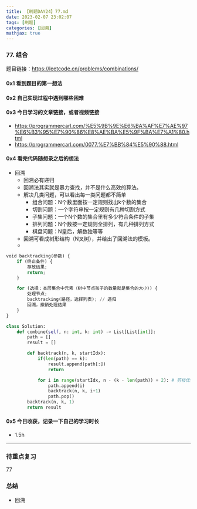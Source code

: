 ```yaml
---
title: 【刷题DAY24】77.md
date: 2023-02-07 23:02:07
tags: [刷题] 
categories: [回溯]
mathjax: true 
---
```


### 77. 组合
题目链接：https://leetcode.cn/problems/combinations/

#### 0x1 看到题目的第一想法   

#### 0x2 自己实现过程中遇到哪些困难  

#### 0x3 今日学习的文章链接，或者视频链接
- https://programmercarl.com/%E5%9B%9E%E6%BA%AF%E7%AE%97%E6%B3%95%E7%90%86%E8%AE%BA%E5%9F%BA%E7%A1%80.html
- https://programmercarl.com/0077.%E7%BB%84%E5%90%88.html

#### 0x4 看完代码随想录之后的想法 
- 回溯
    - 回溯必有递归
    - 回溯法其实就是暴力查找，并不是什么高效的算法。
    - 解决几类问题，可以看出每一类问题都不简单
        - 组合问题：N个数里面按一定规则找出k个数的集合
        - 切割问题：一个字符串按一定规则有几种切割方式
        - 子集问题：一个N个数的集合里有多少符合条件的子集
        - 排列问题：N个数按一定规则全排列，有几种排列方式
        - 棋盘问题：N皇后，解数独等等
    - 回溯可看成树形结构（N叉树），并给出了回溯法的模板。
    - 
```python
void backtracking(参数) {
    if (终止条件) {
        存放结果;
        return;
    }

    for (选择：本层集合中元素（树中节点孩子的数量就是集合的大小）) {
        处理节点;
        backtracking(路径，选择列表); // 递归
        回溯，撤销处理结果
    }
}
```
```python
class Solution:
    def combine(self, n: int, k: int) -> List[List[int]]:
        path = []
        result = []

        def backtrack(n, k, startIdx):
            if(len(path) == k):
                result.append(path[:])
                return 

            for i in range(startIdx, n - (k - len(path)) + 2): # 剪枝优化在这里
                path.append(i)
                backtrack(n, k, i+1)
                path.pop()
        backtrack(n, k, 1)
        return result 
```
#### 0x5 今日收获，记录一下自己的学习时长
- 1.5h

---

### 待重点复习   
77

### 总结   
- 回溯

